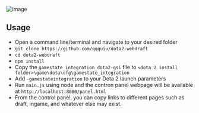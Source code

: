 ![image](https://github.com/qqquiu/dota2-webdraft/assets/13590967/5ae7c31f-2394-43de-8caa-649b7c53e350)

## Usage
- Open a command line/terminal and navigate to your desired folder
- `git clone https://github.com/qqquiu/dota2-webdraft`
- `cd dota2-webdraft`
- `npm install`
- Copy the `gamestate_integration_dota2-gsi` file to `<dota 2 install folder>\game\dota\cfg\gamestate_integration`
- Add `-gamestateintegration` to your Dota 2 launch parameters
- Run `main.js` using node and the contron panel webpage will be available at `http://localhost:8080/panel.html`
- From the control panel, you can copy links to different pages such as draft, ingame, and whatever else may exist.
